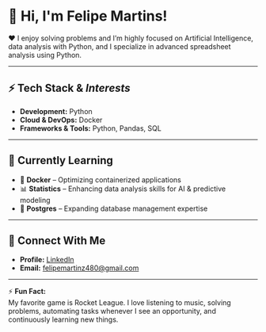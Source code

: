 # 👋 Hi, I'm Felipe Martins!

❤️ I enjoy solving problems and I’m highly focused on Artificial Intelligence, data analysis with Python, and I specialize in advanced spreadsheet analysis using Python.

---

## ⚡ Tech Stack & *Interests*

- **Development:** Python  
- **Cloud & DevOps:** Docker  
- **Frameworks & Tools:** Python, Pandas, SQL  

---

## 🌱 Currently Learning

- 🐳 **Docker** – Optimizing containerized applications  
- 📊 **Statistics** – Enhancing data analysis skills for AI & predictive modeling  
- 🐘 **Postgres** – Expanding database management expertise  

---

## 📮 Connect With Me

- **Profile:** [LinkedIn](https://www.linkedin.com/in/felipemartinsdev)  
- **Email:** felipemartinz480@gmail.com  

---

⚡ **Fun Fact:**  
My favorite game is Rocket League. I love listening to music, solving problems, automating tasks whenever I see an opportunity, and continuously learning new things.  

